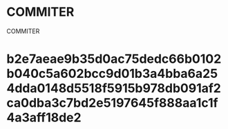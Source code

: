 # COMMITER
COMMITER






# b2e7aeae9b35d0ac75dedc66b0102b040c5a602bcc9d01b3a4bba6a254dda0148d5518f5915b978db091af2ca0dba3c7bd2e5197645f888aa1c1f4a3aff18de2
